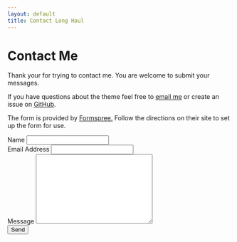 ```yaml
---
layout: default
title: Contact Long Haul
---
```


<div id="contact">
  <h1 class="pageTitle">Contact Me</h1>
  <div class="contactContent">
    <p class="intro">Thank your for trying to contact me. You are welcome to submit your messages.</p>
    <p>If you have questions about the theme feel free to <a href="mailto:{%- if site.data.config.social.email -%} {{ site.data.config.social.email }} {%- else -%} {{ site.social.email }} {%- endif -%}">email me</a> or create an issue on <a href="https://github.com/{%- if site.data.config.social.github -%} {{ site.data.config.social.github | append: ".github.io"}} {%- else -%}  brianmaierjr/long-haul {%- endif -%}">GitHub</a>.</p>
    <p>The form is provided by <a href="http://formspree.io/">Formspree.</a> Follow the directions on their site to set up the form for use.</p>
  </div>
  <form action="http://formspree.io/your@mail.com" method="POST">
    <label for="name">Name</label>
    <input type="text" id="name" name="name" class="full-width"><br>
    <label for="email">Email Address</label>
    <input type="email" id="email" name="_replyto" class="full-width"><br>
    <label for="message">Message</label>
    <textarea name="message" id="message" cols="30" rows="10" class="full-width"></textarea><br>
    <input type="submit" value="Send" class="button">
  </form>
</div>
